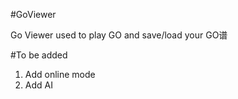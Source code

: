 #GoViewer

Go Viewer used to play GO and save/load your GO谱

#To be added

1. Add online mode
1. Add AI
